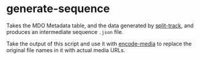 # generate-sequence

Takes the MDO Metadata table, and the data generated by [split-track](../split-tracks), and
produces an intermediate sequence `.json` file.

Take the output of this script and use it with [encode-media](../encode-media) to replace the
original file names in it with actual media URLs.


